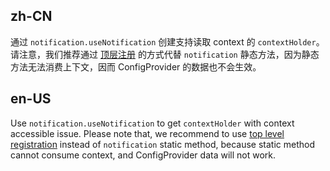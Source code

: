 ## zh-CN

通过 `notification.useNotification` 创建支持读取 context 的 `contextHolder`。请注意，我们推荐通过 [顶层注册](/components/app-cn) 的方式代替 `notification` 静态方法，因为静态方法无法消费上下文，因而 ConfigProvider 的数据也不会生效。

## en-US

Use `notification.useNotification` to get `contextHolder` with context accessible issue. Please note that, we recommend to use [top level registration](/components/app-cn) instead of `notification` static method, because static method cannot consume context, and ConfigProvider data will not work.
